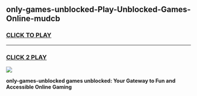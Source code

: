
## only-games-unblocked-Play-Unblocked-Games-Online-mudcb
<h3>
<a href="https://premium76.site?title=only-games-unblocked&ref=24A">CLICK TO PLAY</a></h3>
<hr>

<h3>
<a href="https://premium76.site?title=only-games-unblocked&ref=24A">CLICK 2 PLAY</a>
  
</h3>

<a href="https://premium76.site?title=only-games-unblocked&ref=24A"><img src="https://clearcache.store/games.png"></a>


**only-games-unblocked games unblocked: Your Gateway to Fun and Accessible Online Gaming**
